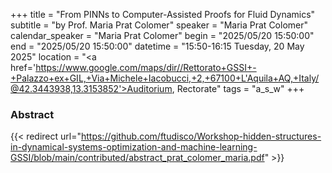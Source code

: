 +++
title = "From PINNs to Computer-Assisted Proofs for Fluid Dynamics"
subtitle = "by Prof. Maria Prat Colomer"
speaker = "Maria Prat Colomer"
calendar_speaker = "Maria Prat Colomer"
begin = "2025/05/20  15:50:00"
end = "2025/05/20  15:50:00"
datetime = "15:50-16:15 Tuesday, 20 May 2025"
location = "<a href='https://www.google.com/maps/dir//Rettorato+GSSI+-+Palazzo+ex+GIL,+Via+Michele+Iacobucci,+2,+67100+L'Aquila+AQ,+Italy/@42.3443938,13.3153852'>Auditorium, Rectorate</a>"
tags = "a_s_w"
+++

### Abstract
{{< redirect url="https://github.com/ftudisco/Workshop-hidden-structures-in-dynamical-systems-optimization-and-machine-learning-GSSI/blob/main/contributed/abstract_prat_colomer_maria.pdf" >}}
